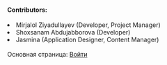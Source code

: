 
<h4>Contributors:</h4>
<li>Mirjalol Ziyadullayev (Developer, Project Manager)</li>
<li>Shoxsanam Abdujabborova (Developer)</li>
<li>Jasmina (Application Designer, Content Manager)</li>
<br>
Основная страница: <a href="https://road-to-the-dream.uz/src/html/authentication-login.html">Войти</a>
